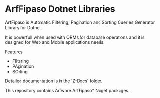 # ArfFipaso Dotnet Libraries

ArfFipaso is Automatic Filtering, Pagination and Sorting Queries Generator Library for Dotnet.

It is powerfull when used with ORMs for database operations and it is designed for Web and Mobile applications needs.

Features
- FIltering
- PAgination
- SOrting

Detailed documentation is in the 'Z-Docs' folder.

This repository contains Arfware.ArfFipaso* Nuget packages. 
